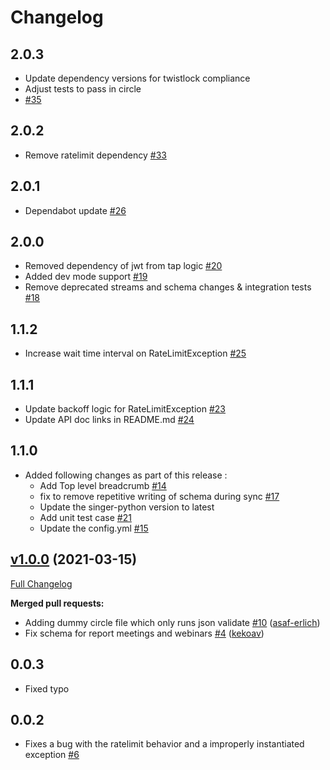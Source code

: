 # Changelog

## 2.0.3
  * Update dependency versions for twistlock compliance
  * Adjust tests to pass in circle
  * [#35](https://github.com/singer-io/tap-zoom/pull/35)

## 2.0.2
  * Remove ratelimit dependency [#33](https://github.com/singer-io/tap-zoom/pull/33)

## 2.0.1
  * Dependabot update [#26](https://github.com/singer-io/tap-zoom/pull/26)

## 2.0.0
- Removed dependency of jwt from tap logic [#20](https://github.com/singer-io/tap-zoom/pull/20)
- Added dev mode support [#19](https://github.com/singer-io/tap-zoom/pull/19)
- Remove deprecated streams and schema changes & integration tests [#18](https://github.com/singer-io/tap-zoom/pull/18)

## 1.1.2
- Increase wait time interval on RateLimitException [#25](https://github.com/singer-io/tap-zoom/pull/25)

## 1.1.1
- Update backoff logic for RateLimitException [#23](https://github.com/singer-io/tap-zoom/pull/23)
- Update API doc links in README.md [#24](https://github.com/singer-io/tap-zoom/pull/24)

## 1.1.0
- Added following changes as part of this release :
  - Add Top level breadcrumb [#14](https://github.com/singer-io/tap-zoom/pull/14)
  - fix to remove repetitive writing of schema during sync [#17](https://github.com/singer-io/tap-zoom/pull/17)
  - Update the singer-python version to latest
  - Add unit test case [#21](https://github.com/singer-io/tap-zoom/pull/21)
  - Update the config.yml [#15](https://github.com/singer-io/tap-zoom/pull/15)

## [v1.0.0](https://github.com/singer-io/tap-zoom/tree/v1.0.0) (2021-03-15)

[Full Changelog](https://github.com/singer-io/tap-zoom/compare/v0.0.3...v1.0.0)

**Merged pull requests:**

- Adding dummy circle file which only runs json validate [\#10](https://github.com/singer-io/tap-zoom/pull/10) ([asaf-erlich](https://github.com/asaf-erlich))
- Fix schema for report meetings and webinars [\#4](https://github.com/singer-io/tap-zoom/pull/4) ([kekoav](https://github.com/kekoav))

## 0.0.3
  * Fixed typo

## 0.0.2
  * Fixes a bug with the ratelimit behavior and a improperly instantiated exception [#6](https://github.com/singer-io/tap-zoom/pull/6)
